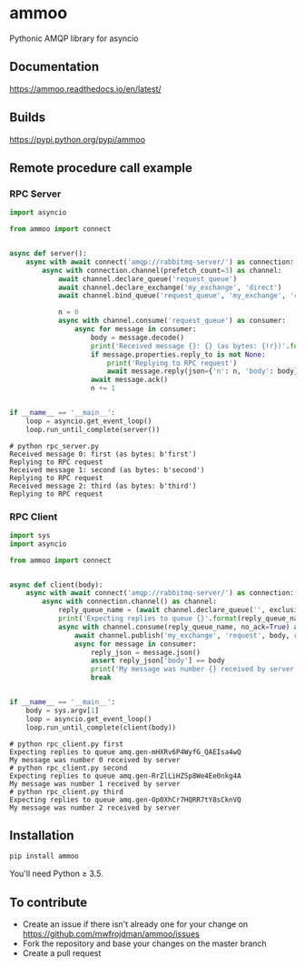 # ammoo
Pythonic AMQP library for asyncio

## Documentation

https://ammoo.readthedocs.io/en/latest/

## Builds

https://pypi.python.org/pypi/ammoo

## Remote procedure call example

### RPC Server

```python
import asyncio

from ammoo import connect


async def server():
    async with await connect('amqp://rabbitmq-server/') as connection:
        async with connection.channel(prefetch_count=3) as channel:
            await channel.declare_queue('request_queue')
            await channel.declare_exchange('my_exchange', 'direct')
            await channel.bind_queue('request_queue', 'my_exchange', 'request')

            n = 0
            async with channel.consume('request_queue') as consumer:
                async for message in consumer:
                    body = message.decode()
                    print('Received message {}: {} (as bytes: {!r})'.format(n, body, message.body))
                    if message.properties.reply_to is not None:
                        print('Replying to RPC request')
                        await message.reply(json={'n': n, 'body': body})
                    await message.ack()
                    n += 1


if __name__ == '__main__':
    loop = asyncio.get_event_loop()
    loop.run_until_complete(server())
```

```
# python rpc_server.py
Received message 0: first (as bytes: b'first')
Replying to RPC request
Received message 1: second (as bytes: b'second')
Replying to RPC request
Received message 2: third (as bytes: b'third')
Replying to RPC request
```

### RPC Client

```python
import sys
import asyncio

from ammoo import connect


async def client(body):
    async with await connect('amqp://rabbitmq-server/') as connection:
        async with connection.channel() as channel:
            reply_queue_name = (await channel.declare_queue('', exclusive=True)).queue_name
            print('Expecting replies to queue {}'.format(reply_queue_name))
            async with channel.consume(reply_queue_name, no_ack=True) as consumer:
                await channel.publish('my_exchange', 'request', body, reply_to=reply_queue_name)
                async for message in consumer:
                    reply_json = message.json()
                    assert reply_json['body'] == body
                    print('My message was number {} received by server'.format(reply_json['n']))
                    break


if __name__ == '__main__':
    body = sys.argv[1]
    loop = asyncio.get_event_loop()
    loop.run_until_complete(client(body))
```

```
# python rpc_client.py first
Expecting replies to queue amq.gen-mHXRv6P4WyfG_QAEIsa4wQ
My message was number 0 received by server
# python rpc_client.py second
Expecting replies to queue amq.gen-RrZlLiHZSp8We4Ee0nkg4A
My message was number 1 received by server
# python rpc_client.py third
Expecting replies to queue amq.gen-Op0XhCr7HQRR7tY8sCknVQ
My message was number 2 received by server
```

## Installation

```bash
pip install ammoo
```

You'll need Python ≥ 3.5.

## To contribute
* Create an issue if there isn't already one for your change on https://github.com/mwfrojdman/ammoo/issues
* Fork the repository and base your changes on the master branch
* Create a pull request

